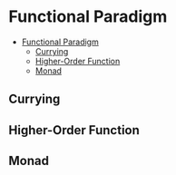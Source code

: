 # Functional Paradigm

- [Functional Paradigm](#functional-paradigm)
  - [Currying](#currying)
  - [Higher-Order Function](#higher-order-function)
  - [Monad](#monad)

## Currying

## Higher-Order Function

## Monad